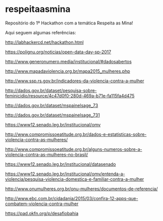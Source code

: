 # respeitaasmina
Repositório do 1º Hackathon com a temática Respeita as Mina!

Aqui seguem algumas referências:

http://labhackercd.net/hackathon.html			

https://polignu.org/noticias/open-data-day-sp-2017		

http://www.generonumero.media/institucional/#dadosabertos		

http://www.mapadaviolencia.org.br/mapa2015_mulheres.php			

http://www.ssp.rs.gov.br/indicadores-da-violencia-contra-a-mulher			

http://dados.gov.br/dataset/pesquisa-sobre-feminicidio/resource/4c47d0f0-280d-469a-b71e-fa115fa4d475		

http://dados.gov.br/dataset/mspainelsage_73					

http://dados.gov.br/dataset/mspainelsage_731					

https://www12.senado.leg.br/institucional/omv					

http://www.compromissoeatitude.org.br/dados-e-estatisticas-sobre-violencia-contra-as-mulheres/			

http://www.compromissoeatitude.org.br/alguns-numeros-sobre-a-violencia-contra-as-mulheres-no-brasil/		

https://www12.senado.leg.br/institucional/datasenado					

https://www12.senado.leg.br/institucional/omv/entenda-a-violencia/pesquisa-violencia-domestica-e-familiar-contra-a-mulher		

http://www.onumulheres.org.br/onu-mulheres/documentos-de-referencia/	

http://www.ebc.com.br/cidadania/2015/03/confira-12-apps-que-combatem-violencia-contra-mulher				

https://pad.okfn.org/p/desafiobahia
